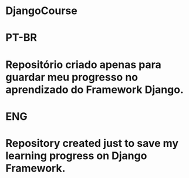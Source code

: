 # DjangoCourse

# PT-BR
# Repositório criado apenas para guardar meu progresso no aprendizado do Framework Django.

# ENG
# Repository created just to save my learning progress on Django Framework.
